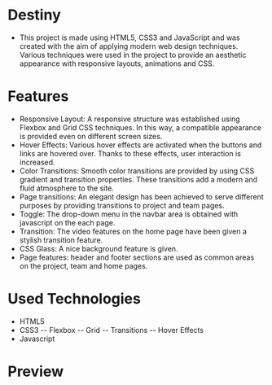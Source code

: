 # Destiny

- This project is made using HTML5, CSS3 and JavaScript and was created with the aim of applying modern web design techniques. Various techniques were used in the project to provide an aesthetic appearance with responsive layouts, animations and CSS.

# Features

- Responsive Layout: A responsive structure was established using Flexbox and Grid CSS techniques. In this way, a compatible appearance is provided even on different screen sizes.
- Hover Effects: Various hover effects are activated when the buttons and links are hovered over. Thanks to these effects, user interaction is increased.
- Color Transitions: Smooth color transitions are provided by using CSS gradient and transition properties. These transitions add a modern and fluid atmosphere to the site.
- Page transitions: An elegant design has been achieved to serve different purposes by providing transitions to project and team pages.
- Toggle: The drop-down menu in the navbar area is obtained with javascript on the each page.
- Transition: The video features on the home page have been given a stylish transition feature.
- CSS Glass: A nice background feature is given.
- Page features: header and footer sections are used as common areas on the project, team and home pages.

# Used Technologies

- HTML5
- CSS3 -- Flexbox -- Grid -- Transitions -- Hover Effects
- Javascript

# Preview
